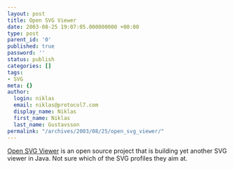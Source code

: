 ```yaml
---
layout: post
title: Open SVG Viewer
date: 2003-08-25 19:07:05.000000000 +00:00
type: post
parent_id: '0'
published: true
password: ''
status: publish
categories: []
tags:
- SVG
meta: {}
author:
  login: niklas
  email: niklas@protocol7.com
  display_name: Niklas
  first_name: Niklas
  last_name: Gustavsson
permalink: "/archives/2003/08/25/open_svg_viewer/"
---
```

[Open SVG Viewer](http://opensvgviewer.sourceforge.net) is an open source project that is building yet another SVG viewer in Java. Not sure which of the SVG profiles they aim at.

